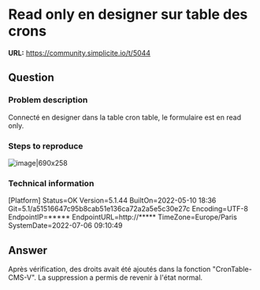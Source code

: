 # Read only en designer sur table des crons

**URL:** https://community.simplicite.io/t/5044

## Question
### Problem description

Connecté en designer dans la table cron table, le formulaire est en read only.

### Steps to reproduce

![image|690x258](upload://kjwhrwOApIolSfeLjoFSa2kUzJ.png)
 

### Technical information

[Platform]
Status=OK
Version=5.1.44
BuiltOn=2022-05-10 18:36
Git=5.1/a51516647c95b8cab51e136ca72a2a5e5c30e27c
Encoding=UTF-8
EndpointIP=*****
EndpointURL=http://*****
TimeZone=Europe/Paris
SystemDate=2022-07-06 09:10:49

## Answer
Après vérification, des droits avait été ajoutés dans la fonction "CronTable-CMS-V". La suppression a permis de revenir à l'état normal.
